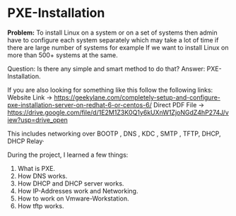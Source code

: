 # PXE-Installation

<strong>Problem:</strong> To install Linux on a system or on a set of systems then admin have to configure each system separately which may take a lot of time if there are large number of systems for example If we want to install Linux on more than 500+ systems at the same.

Question: Is there any simple and smart method to do that?
Answer: PXE-Installation.

If you are also looking for something like this follow the following links:
Website Link -> https://geekylane.com/completely-setup-and-configure-pxe-installation-server-on-redhat-6-or-centos-6/
Direct PDF File -> https://drive.google.com/file/d/1E2M1Z3K0Q1y6kUXnW1ZjoNGdZ4hP274J/view?usp=drive_open

This includes networking over BOOTP , DNS , KDC , SMTP , TFTP, DHCP, DHCP Relay·

During the project, I learned a few things: 
1. What is PXE. 
2. How DNS works. 
3. How DHCP and DHCP server works. 
4. How IP-Addresses work and Networking. 
5. How to work on Vmware-Workstation. 
6. How tftp works.
